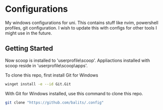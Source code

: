 # Configurations
My windows configurations for uni.
This contains stuff like nvim, powershell profiles, git configuration. I wish to update this with configs for other tools I might use in the future.

## Getting Started
<!-- First of all, download scoop:
```sh
iex (new-object net.webclient).downloadstring('https://get.scoop.sh')
```
or
```sh
iwr -useb get.scoop.sh | iex
``` -->

Now scoop is installed to 'userprofile\scoop'.
Appliactions installed with scoop reside in 'userprofile\scoop\apps'.

To clone this repo, first install Git for Windows
```sh
winget install -e --id Git.Git
```

With Git for Windows installed, use this command to clone this repo.

```sh
git clone "https://github.com/balits/.config"
```



